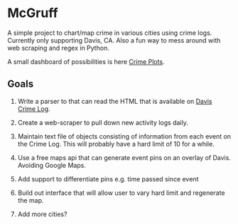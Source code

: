# McGruff #


A simple project to chart/map crime in various cities using crime logs. Currently only supporting Davis, CA. Also a fun way to mess around with web scraping and regex in Python.

A small dashboard of possibilities is here [Crime Plots](http://naphtha.github.io/McGruff).

## Goals ##

1. Write a parser to that can read the HTML that is available on [Davis Crime Log](http://police.cityofdavis.org/daily-activity-log).

2. Create a web-scraper to pull down new activity logs daily.

3. Maintain text file of objects consisting of information from each event on the Crime Log. This will probably have a hard limit of 10 for a while.

4. Use a free maps api that can generate event pins on an overlay of Davis. Avoiding Google Maps.

5. Add support to differentiate pins e.g. time passed since event

6. Build out interface that will allow user to vary hard limit and regenerate the map.

7. Add more cities?